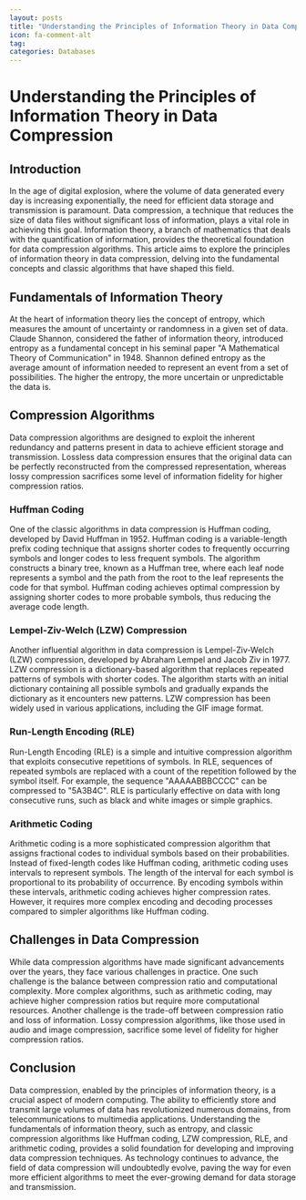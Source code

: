```yaml
---
layout: posts
title: "Understanding the Principles of Information Theory in Data Compression"
icon: fa-comment-alt
tag:      
categories: Databases
---
```



# Understanding the Principles of Information Theory in Data Compression

## Introduction
In the age of digital explosion, where the volume of data generated every day is increasing exponentially, the need for efficient data storage and transmission is paramount. Data compression, a technique that reduces the size of data files without significant loss of information, plays a vital role in achieving this goal. Information theory, a branch of mathematics that deals with the quantification of information, provides the theoretical foundation for data compression algorithms. This article aims to explore the principles of information theory in data compression, delving into the fundamental concepts and classic algorithms that have shaped this field.

## Fundamentals of Information Theory
At the heart of information theory lies the concept of entropy, which measures the amount of uncertainty or randomness in a given set of data. Claude Shannon, considered the father of information theory, introduced entropy as a fundamental concept in his seminal paper "A Mathematical Theory of Communication" in 1948. Shannon defined entropy as the average amount of information needed to represent an event from a set of possibilities. The higher the entropy, the more uncertain or unpredictable the data is.

## Compression Algorithms
Data compression algorithms are designed to exploit the inherent redundancy and patterns present in data to achieve efficient storage and transmission. Lossless data compression ensures that the original data can be perfectly reconstructed from the compressed representation, whereas lossy compression sacrifices some level of information fidelity for higher compression ratios.

### Huffman Coding
One of the classic algorithms in data compression is Huffman coding, developed by David Huffman in 1952. Huffman coding is a variable-length prefix coding technique that assigns shorter codes to frequently occurring symbols and longer codes to less frequent symbols. The algorithm constructs a binary tree, known as a Huffman tree, where each leaf node represents a symbol and the path from the root to the leaf represents the code for that symbol. Huffman coding achieves optimal compression by assigning shorter codes to more probable symbols, thus reducing the average code length.

### Lempel-Ziv-Welch (LZW) Compression
Another influential algorithm in data compression is Lempel-Ziv-Welch (LZW) compression, developed by Abraham Lempel and Jacob Ziv in 1977. LZW compression is a dictionary-based algorithm that replaces repeated patterns of symbols with shorter codes. The algorithm starts with an initial dictionary containing all possible symbols and gradually expands the dictionary as it encounters new patterns. LZW compression has been widely used in various applications, including the GIF image format.

### Run-Length Encoding (RLE)
Run-Length Encoding (RLE) is a simple and intuitive compression algorithm that exploits consecutive repetitions of symbols. In RLE, sequences of repeated symbols are replaced with a count of the repetition followed by the symbol itself. For example, the sequence "AAAAABBBCCCC" can be compressed to "5A3B4C". RLE is particularly effective on data with long consecutive runs, such as black and white images or simple graphics.

### Arithmetic Coding
Arithmetic coding is a more sophisticated compression algorithm that assigns fractional codes to individual symbols based on their probabilities. Instead of fixed-length codes like Huffman coding, arithmetic coding uses intervals to represent symbols. The length of the interval for each symbol is proportional to its probability of occurrence. By encoding symbols within these intervals, arithmetic coding achieves higher compression rates. However, it requires more complex encoding and decoding processes compared to simpler algorithms like Huffman coding.

## Challenges in Data Compression
While data compression algorithms have made significant advancements over the years, they face various challenges in practice. One such challenge is the balance between compression ratio and computational complexity. More complex algorithms, such as arithmetic coding, may achieve higher compression ratios but require more computational resources. Another challenge is the trade-off between compression ratio and loss of information. Lossy compression algorithms, like those used in audio and image compression, sacrifice some level of fidelity for higher compression ratios.

## Conclusion
Data compression, enabled by the principles of information theory, is a crucial aspect of modern computing. The ability to efficiently store and transmit large volumes of data has revolutionized numerous domains, from telecommunications to multimedia applications. Understanding the fundamentals of information theory, such as entropy, and classic compression algorithms like Huffman coding, LZW compression, RLE, and arithmetic coding, provides a solid foundation for developing and improving data compression techniques. As technology continues to advance, the field of data compression will undoubtedly evolve, paving the way for even more efficient algorithms to meet the ever-growing demand for data storage and transmission.